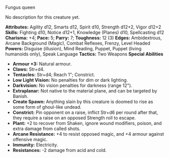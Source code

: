 Fungus queen

No description for this creature yet.

**Attributes:** Agility d12, Smarts d12, Spirit d10, Strength d12+2,
Vigor d12+2
**Skills:** Fighting d10, Notice d12+1, Knowledge (Planes) d10,
Spellcasting d12
**Charisma:** +4; **Pace:** 5; **Parry:** 7; **Toughness:** 12 (3)
**Edges:** Ambidextrous, Arcane Background (Magic), Combat Reflexes,
Frenzy, Level Headed
**Powers:** Disguise (illusion), Mind Reading, Puppet, Puppet (living
humanoids only), Speak Language
**Tactics:** Two Weapons
**Special Abilities**
- **Armour +3:** Natural armour.
- **Claws:** Str+d4.
- **Tentacles:** Str+d4; Reach 1"; Constrict.
- **Low Light Vision:** No penalties for dim or dark lighting.
- **Darkvision:** No vision penalties for darkness (range 12").
- **Extraplanar:** Not native to the material plane, and can be targeted
by Banish.
- **Create Spawn:** Anything slain by this creature is doomed to rise as
some form of ghoul-like undead.
- **Constrict:** Pin opponent on a raise, inflict Str+d6 per round after
that, they require a raise on an opposed Strength roll to escape.
- **Plant:** +2 to recover from Shaken, ignore wound modifiers, poison,
and extra damage from called shots.
- **Arcane Resistance:** +4 to resist opposed magic, and +4 armour
against offensive magic.
- **Immunity:** Electricity.
- **Resistances:** -2 damage from acid and cold.

